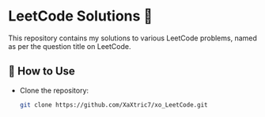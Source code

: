 # LeetCode Solutions 🚀

This repository contains my solutions to various LeetCode problems, named as per the question title on LeetCode.

## 📖 How to Use
- Clone the repository:
  ```sh
  git clone https://github.com/XaXtric7/xo_LeetCode.git
